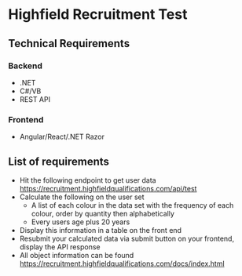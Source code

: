 # Highfield Recruitment Test

## Technical Requirements
### Backend
* .NET
* C#/VB
* REST API

### Frontend
* Angular/React/.NET Razor



## List of requirements 

* Hit the following endpoint to get user data https://recruitment.highfieldqualifications.com/api/test
* Calculate the following on the user set
  * A list of each colour in the data set with the frequency of each colour, order by quantity then alphabetically
  * Every users age plus 20 years
* Display this information in a table on the front end
* Resubmit your calculated data via submit button on your frontend, display the API response
* All object information can be found https://recruitment.highfieldqualifications.com/docs/index.html
